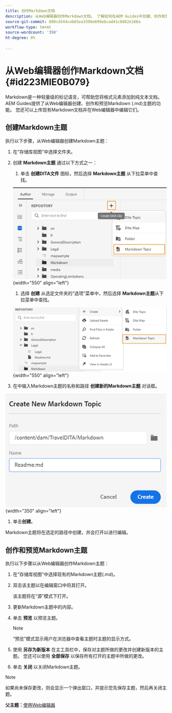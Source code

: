 ```yaml
---
title: 创作Markdown文档
description: 从Web编辑器创作Markdown文档。 了解如何在AEM Guides中创建、创作和预览Markdown主题。
source-git-commit: 880cd344ceb65ea339be699ebcad41c0d62e168a
workflow-type: tm+mt
source-wordcount: '350'
ht-degree: 0%

---
```


# 从Web编辑器创作Markdown文档 {#id223MIE0B079}

Markdown是一种轻量级的标记语言，可帮助您将格式元素添加到纯文本文档。 AEM Guides提供了从Web编辑器创建、创作和预览Markdown \(.md\)主题的功能。 您还可以上传现有Markdown文档并在Web编辑器中编辑它们。

## 创建Markdown主题

执行以下步骤，从Web编辑器创建Markdown主题：

1. 在“存储库视图”中选择文件夹。
1. 创建 **Markdown主题** 通过以下方式之一：
   1. 单击 **创建DITA文件** 图标，然后选择 **Markdown主题** 从下拉菜单中查找。

   ![](images/create-markdown-dita-topic.png){width="550" align="left"}

   1. 选择 **创建** 从选定文件夹的“选项”菜单中，然后选择 **Markdown主题**&#x200B;从下拉菜单中查找。

   ![](images/create-markdown-options-menu.png){width="550" align="left"}

1. 在中输入Markdown主题的名称和路径 **创建新的Markdown主题** 对话框。

![](images/create-markdown-dialog.png){width="350" align="left"}

1. 单击&#x200B;**创建**。

Markdown主题将在选定的路径中创建，并会打开以进行编辑。

## 创作和预览Markdown主题

执行以下步骤以从Web编辑器创作Markdown主题：

1. 在“存储库视图”中选择现有的Markdown主题\(.md\)。
1. 双击该主题以在编辑窗口中将其打开。

   该主题将在“源”模式下打开。

1. 更新Markdown主题中的内容。
1. 单击 **预览** 以预览主题。

   >[!NOTE]
   >
   > “预览”模式显示用户在浏览器中查看主题时主题的显示方式。

1. 使用 **另存为新版本** 在主工具栏中，保存对主题所做的更改并创建新版本的主题。 您还可以使用 **全部保存** 以保存所有打开的主题中所做的更改。

1. 单击 **关闭** 以关闭Markdown主题。

>[!NOTE]
>
> 如果尚未保存更改，则会显示一个弹出窗口，并提示您先保存主题，然后再关闭主题。

**父主题：**[&#x200B;使用Web编辑器](web-editor.md)
